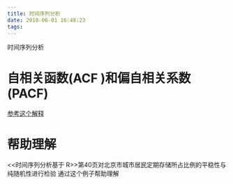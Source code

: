 ```yaml
---
title: 时间序列分析
date: 2018-06-01 16:48:23
tags:
---
```

时间序列分析<!--more-->

# 自相关函数(ACF )和偏自相关系数(PACF)
[参考这个解释](https://www.ibm.com/support/knowledgecenter/zh/SS3RA7_sub/modeler_mainhelp_client_ddita/components/dt/timeseries_acf_pacf.html)



# 帮助理解
<<时间序列分析基于 R>>第40页对北京市城市居民定期存储所占比例的平稳性与纯随机性进行检验
通过这个例子帮助理解

